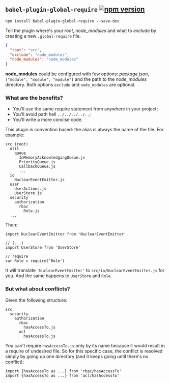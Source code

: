 ## `babel-plugin-global-require` [![npm version](https://badge.fury.io/js/babel-plugin-global-require.svg)](http://badge.fury.io/js/babel-plugin-global-require)
```
npm install babel-plugin-global-require --save-dev
```

Tell the plugin where's your *root*, *node_modules* and what to *exclude* by creating a new `.global-require` file:

```JSON
{
  "root": "src",
  "exclude": "node_modules",
  "node_modules": "node_modules"
}
```

**node_modules** could be configured with few options: *package.json*, `["module", "module", "module"]` and the path to the *node_modules* directory. Both options `exclude` and `node_modules` are optional.

### What are the benefits?
- You'll use the same require statement from anywhere in your project;
- You'll avoid path hell `../../../../..`;
- You'll write a more concise code.

This plugin is convention based: the alias is always the name of the file. For example:
```
src (root)
  util
    queue
      InMemoryAcknowledgingQueue.js
      PriorityQueue.js
      CallbackQueue.js
      ...
  io
    NuclearEventEmitter.js
  user
    UserActions.js
    UserStore.js
  security
    authorization
      rbac
        Role.js
  ...
```

Then:
```JS
import NuclearEventEmitter from 'NuclearEventEmitter'

// (...)
import UserStore from 'UserStore'

// require
var Role = require('Role')
```

It will translate `'NuclearEventEmitter'` to `src/io/NuclearEventEmitter.js` for you. And the same happens to `UserStore` and `Role`.

### But what about conflicts?
Given the following structure:
```
src
  security
    authorization
      rbac
        hasAccessTo.js
      acl
        hasAccessTo.js
```

You can't require `hasAccessTo.js` only by its name because it would result in a require of undesired file. So for this specific case, the conflict is resolved simply by going up one directory (and it keeps going until there's no conflict):

```JS
import {hasAccessTo as ...} from 'rbac/hasAccessTo'
import {hasAccessTo as ...} from 'acl/hasAccessTo'
```

